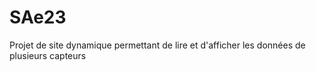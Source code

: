 # SAe23
Projet de site dynamique permettant de lire et d'afficher les données de plusieurs capteurs
